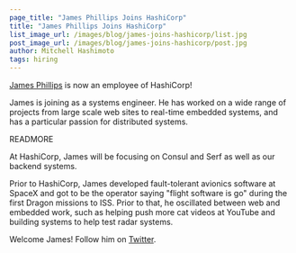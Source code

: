 ```yaml
---
page_title: "James Phillips Joins HashiCorp"
title: "James Phillips Joins HashiCorp"
list_image_url: /images/blog/james-joins-hashicorp/list.jpg
post_image_url: /images/blog/james-joins-hashicorp/post.jpg
author: Mitchell Hashimoto
tags: hiring
---
```


[James Phillips](https://github.com/slackpad) is now an employee of
HashiCorp!

James is joining as a systems engineer. He has worked on a wide range of
projects from large scale web sites to real-time embedded systems, and
has a particular passion for distributed systems.

READMORE

At HashiCorp, James will be focusing on Consul and Serf as well as our
backend systems.

Prior to HashiCorp, James developed fault-tolerant avionics software at
SpaceX and got to be the operator saying "flight software is go" during
the first Dragon missions to ISS. Prior to that, he oscillated between web
and embedded work, such as helping push more cat videos at YouTube and
building systems to help test radar systems.

Welcome James! Follow him on [Twitter](https://twitter.com/slackpad).
